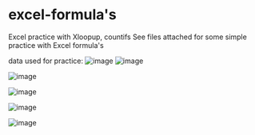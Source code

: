 # excel-formula's
Excel practice with Xloopup, countifs
See files attached for some simple practice with Excel formula's

data used for practice: 
![image](https://github.com/Balbir-Lehto/excel-formula1/assets/153186301/b5ff27f3-3f66-4e51-82ac-21471f361f14)
![image](https://github.com/Balbir-Lehto/excel-formula1/assets/153186301/cea07e6b-f461-44c7-bac1-391cff33a010)

![image](https://github.com/Balbir-Lehto/excel-formula1/assets/153186301/70fcd2b9-2b1a-4192-80be-6db677ba7dc9)

![image](https://github.com/Balbir-Lehto/excel-formula1/assets/153186301/68b0b9de-3367-4cef-929d-254fd7df4969)

![image](https://github.com/Balbir-Lehto/excel-formula1/assets/153186301/d3a721a8-bbf5-4230-aeca-d8e19f562192)

![image](https://github.com/Balbir-Lehto/excel-formula1/assets/153186301/7fb5bcc3-7aa1-4f63-ad86-d9a801b32682)






